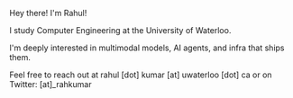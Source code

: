 Hey there! I'm Rahul!

I study Computer Engineering at the University of Waterloo. 

I'm deeply interested in multimodal models, AI agents, and infra that ships them.

Feel free to reach out at rahul [dot] kumar [at] uwaterloo [dot] ca or on Twitter: [at]_rahkumar
